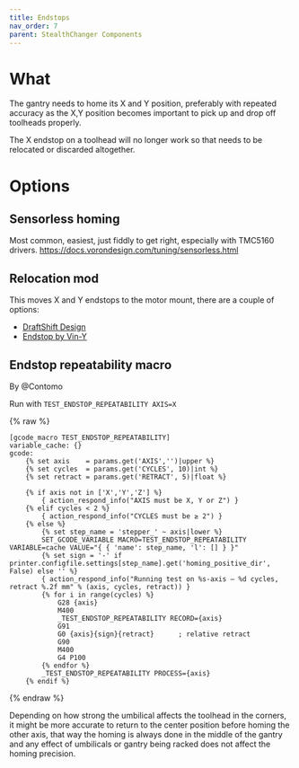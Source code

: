 ```yaml
---
title: Endstops
nav_order: 7
parent: StealthChanger Components
---
```

<!-- Use the page layout at TOC.md:  https://github.com/sdylewski/StealthChanger/blob/main/docs/TOC.md -->
<!-- This page has the liquid html rendering image off so the gcode renders properly -->

# What 

The gantry needs to home its X and Y position, preferably with repeated accuracy as the X,Y position becomes important to pick up and drop off toolheads properly.

The X endstop on a toolhead will no longer work so that needs to be relocated or discarded altogether.

# Options

## Sensorless homing

Most common, easiest, just fiddly to get right, especially with TMC5160 drivers.
https://docs.vorondesign.com/tuning/sensorless.html


## Relocation mod
This moves X and Y endstops to the motor mount, there are a couple of options:

* [DraftShift Design](https://github.com/DraftShift/StealthChanger/tree/main/STLs/Endstops)
* [Endstop by Vin-Y](https://github.com/sdylewski/StealthChanger/tree/main/UserMods/VIN-y/Endstops)

## Endstop repeatability macro 
By @Contomo

Run with `TEST_ENDSTOP_REPEATABILITY AXIS=X`

{% raw %}
```
[gcode_macro TEST_ENDSTOP_REPEATABILITY]
variable_cache: {}
gcode:
    {% set axis    = params.get('AXIS','')|upper %}
    {% set cycles  = params.get('CYCLES', 10)|int %}
    {% set retract = params.get('RETRACT', 5)|float %}

    {% if axis not in ['X','Y','Z'] %}
        { action_respond_info("AXIS must be X, Y or Z") }
    {% elif cycles < 2 %}
        { action_respond_info("CYCLES must be ≥ 2") }
    {% else %}
        {% set step_name = 'stepper_' ~ axis|lower %}
        SET_GCODE_VARIABLE MACRO=TEST_ENDSTOP_REPEATABILITY VARIABLE=cache VALUE="{ { 'name': step_name, 'l': [] } }"
        {% set sign = '-' if printer.configfile.settings[step_name].get('homing_positive_dir', False) else '' %}
        { action_respond_info("Running test on %s-axis — %d cycles, retract %.2f mm" % (axis, cycles, retract)) }
        {% for i in range(cycles) %}
            G28 {axis}
            M400
            _TEST_ENDSTOP_REPEATABILITY RECORD={axis}
            G91
            G0 {axis}{sign}{retract}      ; relative retract
            G90
            M400
            G4 P100
        {% endfor %}
        _TEST_ENDSTOP_REPEATABILITY PROCESS={axis}
    {% endif %}
```
{% endraw %}

Depending on how strong the umbilical affects the toolhead in the corners, it might be more accurate to return to the center position before homing the other axis, that way the homing is always done in the middle of the gantry and any effect of umbilicals or gantry being racked does not affect the homing precision.





